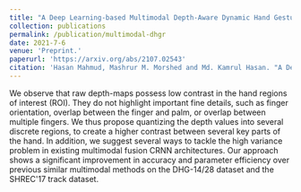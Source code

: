 ```yaml
---
title: "A Deep Learning-based Multimodal Depth-Aware Dynamic Hand Gesture Recognition System"
collection: publications
permalink: /publication/multimodal-dhgr
date: 2021-7-6
venue: 'Preprint.'
paperurl: 'https://arxiv.org/abs/2107.02543'
citation: 'Hasan Mahmud, Mashrur M. Morshed and Md. Kamrul Hasan. "A Deep Learning-based Multimodal Depth-Aware Dynamic Hand Gesture Recognition System." arXiv preprint arxiv:2107.02543 (2021).'
---
```

We observe that raw depth-maps possess low contrast in the hand regions of interest (ROI). They do not highlight important fine details, such as finger orientation, overlap between the finger and palm, or overlap between multiple fingers. We thus propose quantizing the depth values into several discrete regions, to create a higher contrast between several key parts of the hand. In addition, we suggest several ways to tackle the high variance problem in existing multimodal fusion CRNN architectures. Our approach shows a significant improvement in accuracy and parameter efficiency over previous similar multimodal methods on the DHG-14/28 dataset and the SHREC'17 track dataset.